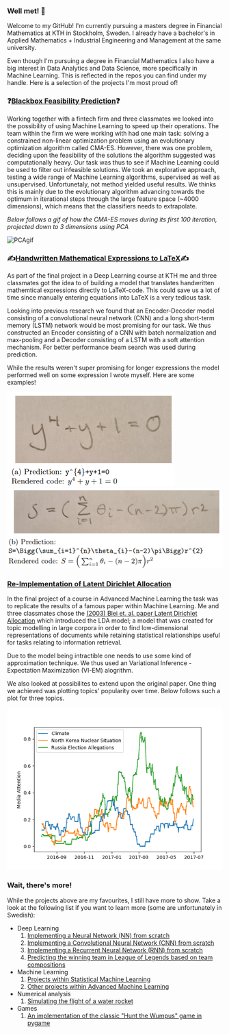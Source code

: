 ### Well met! 👋

Welcome to my GitHub! I'm currently pursuing a masters degree in Financial Mathematics at KTH in Stockholm, Sweden. I already have a bachelor's in Applied Mathematics + Industrial Engineering and Management at the same university. 

Even though I'm pursuing a degree in Financial Mathematics I also have a big interest in Data Analytics and Data Science, more specifically in Machine Learning. This is reflected in the repos you can find under my handle. Here is a selection of the projects I'm most proud of!

### ❓[Blackbox Feasibility Prediction](https://github.com/KodAgge/Feasibility-Prediction)❓

Working together with a fintech firm and three classmates we looked into the possibility of using Machine Learning to speed up their operations. The team within the firm we were working with had one main task: solving a constrained non-linear optimization problem using an evolutionary optimization algorithm called CMA-ES. However, there was one problem, deciding upon the feasibility of the solutions the algorithm suggested was computationally heavy. Our task was thus to see if Machine Learning could be used to filter out infeasible solutions. We took an explorative approach, testing a wide range of Machine Learning algorithms, supervised as well as unsupervised. Unfortunetaly, not method yielded useful results. We thinks this is mainly due to the evolutionary algorithm advancing towards the optimum in iterational steps through the large feature space (~4000 dimensions), which means that the classifiers needs to extrapolate.

_Below follows a gif of how the CMA-ES moves during its first 100 iteration, projected down to 3 dimensions using PCA_

<img src="/images/PCA.gif" alt="PCAgif" width="1000"/>

### ✍️[Handwritten Mathematical Expressions to LaTeX](https://github.com/KodAgge/Img2Latex)✍️
As part of the final project in a Deep Learning course at KTH me and three classmates got the idea to of building a model that translates handwritten mathemtical expressions directly to LaTeX-code. This could save us a lot of time since manually entering equations into LaTeX is a very tedious task.

Looking into previous research we found that an Encoder-Decoder model consisting of a convolutional neural network (CNN) and a long short-term memory (LSTM) network would be most promising for our task. We thus constructed an Encoder consisting of a CNN with batch normalization and max-pooling and a Decoder consisting of a LSTM with a soft attention mechanism. For better performance beam search was used during prediction.

While the results weren't super promising for longer expressions the model performed well on some expression I wrote myself. Here are some examples!

![Result A](/images/result_a.PNG)
![Result B](/images/result_b.PNG)


### [Re-Implementation of Latent Dirichlet Allocation](https://github.com/Javigsv/LDA_AdML)

In the final project of a course in Advanced Machine Learning the task was to replicate the results of a famous paper within Machine Learning. Me and three classmates chose the 
[(2003) Blei et. al. paper Latent Dirichlet Allocation](https://github.com/Javigsv/LDA_AdML/blob/main/LDA%20paper.pdf) which introduced the LDA model; a model that was created for topic modelling in large corpora in order to find low-dimensional representations of documents while retaining statistical relationships useful for tasks relating to information retrieval.

Due to the model being intractible one needs to use some kind of approximation technique. We thus used an Variational Inference - Expectation Maximization (VI-EM) alogrithm.

We also looked at possibilites to extend upon the original paper. One thing we achieved was plotting topics' popularity over time. Below follows such a plot for three topics.

![Topics over time](/images/topicsovertime.png)

### Wait, there's more!

While the projects above are my favourites, I still have more to show. Take a look at the following list if you want to learn more (some are unfortunately in Swedish):

* Deep Learning
  1. [Implementing a Neural Network (NN) from scratch](https://github.com/KodAgge/NNs-in-matlab)
  2. [Implementing a Convolutional Neural Network (CNN) from scratch](https://github.com/KodAgge/CNNs-in-matlab)
  3. [Implementing a Recurrent Neural Network (RNN) from scratch](https://github.com/KodAgge/RNNs-in-matlab)
  4. [Predicting the winning team in League of Legends based on team compositions](https://github.com/KodAgge/TeamCompositions)
* Machine Learning
  1. [Projects within Statistical Machine Learning](https://github.com/KodAgge/StatisticalMachineLearning)
  2. [Other projects within Advanced Machine Learning](https://github.com/KodAgge/AdvancedMachineLearning)
* Numerical analysis
  1. [Simulating the flight of a water rocket](https://github.com/KodAgge/WaterRocketSimulation)
* Games
  1. [An implementation of the classic "Hunt the Wumpus" game in pygame](https://github.com/KodAgge/Wumpus)

<!--
**KodAgge/KodAgge** is a ✨ _special_ ✨ repository because its `README.md` (this file) appears on your GitHub profile.

Here are some ideas to get you started:

- 🔭 I’m currently working on ...
- 🌱 I’m currently learning ...
- 👯 I’m looking to collaborate on ...
- 🤔 I’m looking for help with ...
- 💬 Ask me about ...
- 📫 How to reach me: ...
- 😄 Pronouns: ...
- ⚡ Fun fact: ...
-->
